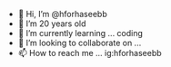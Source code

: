 - 👋 Hi, I’m @hforhaseebb
- 👀 I’m 20 years old
- 🌱 I’m currently learning ... coding 
- 💞️ I’m looking to collaborate on ...
- 📫 How to reach me ... ig:hforhaseebb

<!---
hforhaseebb/hforhaseebb is a ✨ special ✨ repository because its `README.md` (this file) appears on your GitHub profile.
You can click the Preview link to take a look at your changes.
--->
